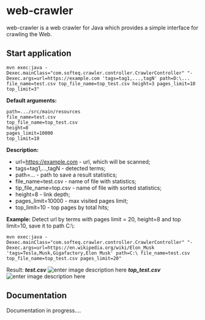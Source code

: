 # web-crawler  
web-crawler is a web crawler for Java which provides a simple interface for crawling the Web.  
  
## Start application  

    mvn exec:java -Dexec.mainClass="com.softeq.crawler.controller.CrawlerController" "-Dexec.args=url=https://example.com 'tags=tag1,...,tagN' path=D:\... file_name=test.csv top_file_name=top_test.csv height=3 pages_limit=10 top_limit=3" 

 
**Default arguments:**

    path=.../src/main/resources  
    file_name=test.csv
    top_file_name=top_test.csv  
    height=8 
    pages_limit=10000
    top_limit=10
  
  **Description:**
 - url=https://example.com - url, which will be scanned;
 - tags=tag1,...,tagN - detected terms;
 - path=... - path to save a result statistics;
 - file_name=test.csv - name of file with statistics;
 - tip_file_name=top.csv - name of file with sorted statistics;
 - height=8 - link depth;
 - pages_limit=10000 - max visited pages limit;
 - top_limit=10 - top pages by total hits;
 
 **Example:**
Detect url by terms with pages limit = 20, height=8 and top limit=10,    save it to path C:\\:

    mvn exec:java -Dexec.mainClass="com.softeq.crawler.controller.CrawlerController" "-Dexec.args=url=https://en.wikipedia.org/wiki/Elon_Musk 'tags=Tesla,Musk,Gigafactory,Elon Musk' path=C:\ file_name=test.csv top_file_name=top_test.csv pages_limit=20"

Result:
***test.csv***
![enter image description here](https://sun9-60.userapi.com/ZVixHV8GlK_5wzxMk21u-okNYEOMa-4PI_fO7g/VEnwvSuIZOU.jpg)
***top_test.csv***
![enter image description here](https://sun9-52.userapi.com/VEuD5juyYqgUU3SaHBJ0KbdlKEU5_BnJfT-Dkw/U55FHOeBEOA.jpg)

## Documentation

Documentation in progress....